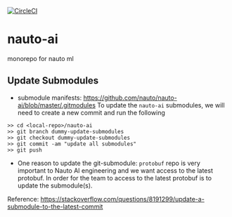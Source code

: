 [![CircleCI](https://circleci.com/gh/nauto/nauto-ai.svg?style=svg&circle-token=4e9dea414cd7476a8f7d24743bd635ff46c21c2a	)](https://circleci.com/gh/nauto/nauto-ai)

# nauto-ai
monorepo for nauto ml




## Update Submodules
* submodule manifests: https://github.com/nauto/nauto-ai/blob/master/.gitmodules
To update the `nauto-ai` submodules, we will need to create a new commit and run the following
```
>> cd <local-repo>/nauto-ai
>> git branch dummy-update-submodules
>> git checkout dummy-update-submodules
>> git commit -am "update all submodules"
>> git push
```

* One reason to update the git-submodule: `protobuf` repo is very important to Nauto AI engineering and we want access to the latest protobuf. In order for the team to access to the latest protobuf is to update the submodule(s).

Reference: https://stackoverflow.com/questions/8191299/update-a-submodule-to-the-latest-commit
